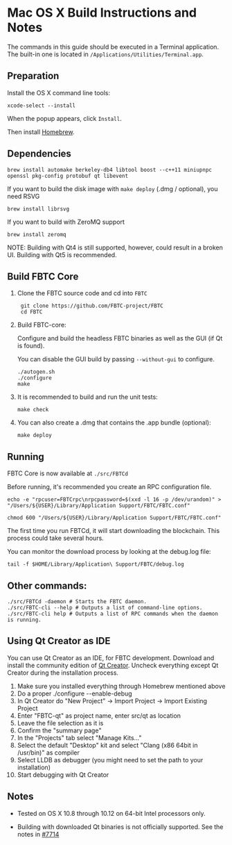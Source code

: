 Mac OS X Build Instructions and Notes
====================================
The commands in this guide should be executed in a Terminal application.
The built-in one is located in `/Applications/Utilities/Terminal.app`.

Preparation
-----------
Install the OS X command line tools:

`xcode-select --install`

When the popup appears, click `Install`.

Then install [Homebrew](https://brew.sh).

Dependencies
----------------------

    brew install automake berkeley-db4 libtool boost --c++11 miniupnpc openssl pkg-config protobuf qt libevent

If you want to build the disk image with `make deploy` (.dmg / optional), you need RSVG

    brew install librsvg

If you want to build with ZeroMQ support
    
    brew install zeromq

NOTE: Building with Qt4 is still supported, however, could result in a broken UI. Building with Qt5 is recommended.

Build FBTC Core
------------------------

1. Clone the FBTC source code and cd into `FBTC`

        git clone https://github.com/FBTC-project/FBTC
        cd FBTC

2.  Build FBTC-core:

    Configure and build the headless FBTC binaries as well as the GUI (if Qt is found).

    You can disable the GUI build by passing `--without-gui` to configure.

        ./autogen.sh
        ./configure
        make

3.  It is recommended to build and run the unit tests:

        make check

4.  You can also create a .dmg that contains the .app bundle (optional):

        make deploy

Running
-------

FBTC Core is now available at `./src/FBTCd`

Before running, it's recommended you create an RPC configuration file.

    echo -e "rpcuser=FBTCrpc\nrpcpassword=$(xxd -l 16 -p /dev/urandom)" > "/Users/${USER}/Library/Application Support/FBTC/FBTC.conf"

    chmod 600 "/Users/${USER}/Library/Application Support/FBTC/FBTC.conf"

The first time you run FBTCd, it will start downloading the blockchain. This process could take several hours.

You can monitor the download process by looking at the debug.log file:

    tail -f $HOME/Library/Application\ Support/FBTC/debug.log

Other commands:
-------

    ./src/FBTCd -daemon # Starts the FBTC daemon.
    ./src/FBTC-cli --help # Outputs a list of command-line options.
    ./src/FBTC-cli help # Outputs a list of RPC commands when the daemon is running.

Using Qt Creator as IDE
------------------------
You can use Qt Creator as an IDE, for FBTC development.
Download and install the community edition of [Qt Creator](https://www.qt.io/download/).
Uncheck everything except Qt Creator during the installation process.

1. Make sure you installed everything through Homebrew mentioned above
2. Do a proper ./configure --enable-debug
3. In Qt Creator do "New Project" -> Import Project -> Import Existing Project
4. Enter "FBTC-qt" as project name, enter src/qt as location
5. Leave the file selection as it is
6. Confirm the "summary page"
7. In the "Projects" tab select "Manage Kits..."
8. Select the default "Desktop" kit and select "Clang (x86 64bit in /usr/bin)" as compiler
9. Select LLDB as debugger (you might need to set the path to your installation)
10. Start debugging with Qt Creator

Notes
-----

* Tested on OS X 10.8 through 10.12 on 64-bit Intel processors only.

* Building with downloaded Qt binaries is not officially supported. See the notes in [#7714](https://github.com/bitcoin/bitcoin/issues/7714)
